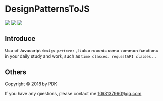 # DesignPatternsToJS

![](https://img.shields.io/badge/JavaScript-blue.svg)
![](https://img.shields.io/badge/Design_patterns-orange.svg)
![](https://img.shields.io/badge/axios-0.19.0-red.svg)

## Introduce

Use of Javascript `design patterns` ,
It also records some common functions in your daily study and work, such as `time classes`、`requestAPI classes` ...

## Others

Copyright © 2018 by PDK

If you have any questions, please contact me 1063137960@qq.com
